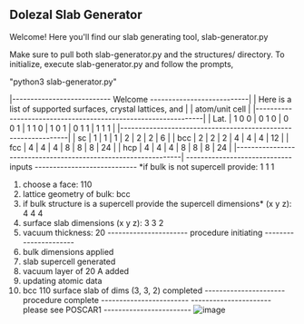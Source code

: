 ## Dolezal Slab Generator

Welcome! Here you'll find our slab generating tool, slab-generator.py

Make sure to pull both slab-generator.py and the structures/ directory. To initialize, execute slab-generator.py and follow the prompts, 

"python3 slab-generator.py"

 |--------------------------- Welcome ---------------------------|
 | Here is a list of supported surfaces, crystal lattices, and   |
 | atom/unit cell                                                |
 |---------------------------------------------------------------|
 | Lat.  | 1 0 0 | 0 1 0 | 0 0 1 | 1 1 0 | 1 0 1 | 0 1 1 | 1 1 1 |
 |---------------------------------------------------------------|
 |  sc   |   1   |   1   |   1   |   2   |   2   |   2   |   6   |
 | bcc   |   2   |   2   |   2   |   4   |   4   |   4   |   12  |
 | fcc   |   4   |   4   |   4   |   8   |   8   |   8   |   24  |
 | hcp   |   4   |   4   |   4   |   8   |   8   |   8   |   24  |
 |---------------------------------------------------------------|
 ----------------------------- inputs ----------------------------
 *if bulk is not supercell provide: 1 1 1
 1. choose a face: 110
 2. lattice geometry of bulk: bcc
 3. if bulk structure is a supercell
    provide the supercell dimensions* (x y z): 4 4 4
 4. surface slab dimensions (x y z): 3 3 2
 5. vacuum thickness: 20
 ---------------------- procedure initiating ----------------------
 1. bulk dimensions applied
 2. slab supercell generated
 3. vacuum layer of 20 A added
 4. updating atomic data
 5. bcc 110 surface slab of dims (3, 3, 2) completed
 ---------------------- procedure complete ------------------------
 ---------------------- please see POSCAR1 ------------------------
 ![image](https://user-images.githubusercontent.com/47109396/143381504-ab0567db-581b-4ff6-9244-4a04b0773f1a.png)
